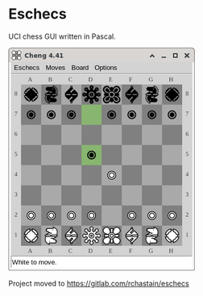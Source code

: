 # Eschecs

UCI chess GUI written in Pascal.

![Screenshot](eschecs512.png)

Project moved to https://gitlab.com/rchastain/eschecs

